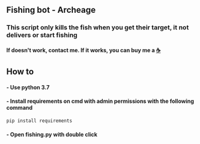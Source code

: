 ## Fishing bot - Archeage

### This script only kills the fish when you get their target, it not delivers or start fishing

#### If doesn't work, contact me. If it works, you can buy me a [☕]( https://www.buymeacoffee.com/gamoridev)

## How to
#### - Use python 3.7
#### - Install requirements on cmd with admin permissions with the following command
`pip install requirements`

#### - Open fishing.py with double click
